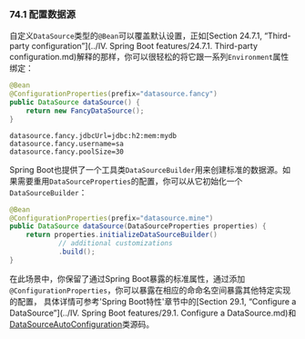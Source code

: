 ### 74.1 配置数据源

自定义`DataSource`类型的`@Bean`可以覆盖默认设置，正如[Section 24.7.1, “Third-party configuration”](../IV. Spring Boot features/24.7.1. Third-party configuration.md)解释的那样，你可以很轻松的将它跟一系列`Environment`属性绑定：
```java
@Bean
@ConfigurationProperties(prefix="datasource.fancy")
public DataSource dataSource() {
    return new FancyDataSource();
}
```
```properties
datasource.fancy.jdbcUrl=jdbc:h2:mem:mydb
datasource.fancy.username=sa
datasource.fancy.poolSize=30
```
Spring Boot也提供了一个工具类`DataSourceBuilder`用来创建标准的数据源。如果需要重用`DataSourceProperties`的配置，你可以从它初始化一个`DataSourceBuilder`：
```java
@Bean
@ConfigurationProperties(prefix="datasource.mine")
public DataSource dataSource(DataSourceProperties properties) {
    return properties.initializeDataSourceBuilder()
            // additional customizations
            .build();
}
```
在此场景中，你保留了通过Spring Boot暴露的标准属性，通过添加`@ConfigurationProperties`，你可以暴露在相应的命命名空间暴露其他特定实现的配置，
具体详情可参考'Spring Boot特性'章节中的[Section 29.1, “Configure a DataSource”](../IV. Spring Boot features/29.1. Configure a DataSource.md)和[DataSourceAutoConfiguration](https://github.com/spring-projects/spring-boot/tree/v1.4.1.RELEASE/spring-boot-autoconfigure/src/main/java/org/springframework/boot/autoconfigure/jdbc/DataSourceAutoConfiguration.java)类源码。
